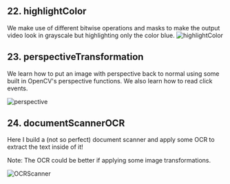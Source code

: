 ## 22. highlightColor

We make use of different bitwise operations and masks to make the output video look in grayscale but highlighting only the color blue.
![highlightColor](https://user-images.githubusercontent.com/62145703/187258358-93c72bd6-9b51-44ea-9955-d6709b3096e5.gif)


## 23. perspectiveTransformation

We learn how to put an image with perspective back to normal using some built in OpenCV's perspective functions. We also learn how to read click events.

![perspective](https://user-images.githubusercontent.com/62145703/187259430-af752c65-9791-42ea-85f5-18992203bba7.gif)

## 24. documentScannerOCR

Here I build a (not so perfect) document scanner and apply some OCR to extract the text inside of it! 

Note: The OCR could be better if applying some image transformations.

![OCRScanner](https://user-images.githubusercontent.com/62145703/187259953-5ecbfa22-400d-48cb-af36-a46a5a9c22b1.png)
